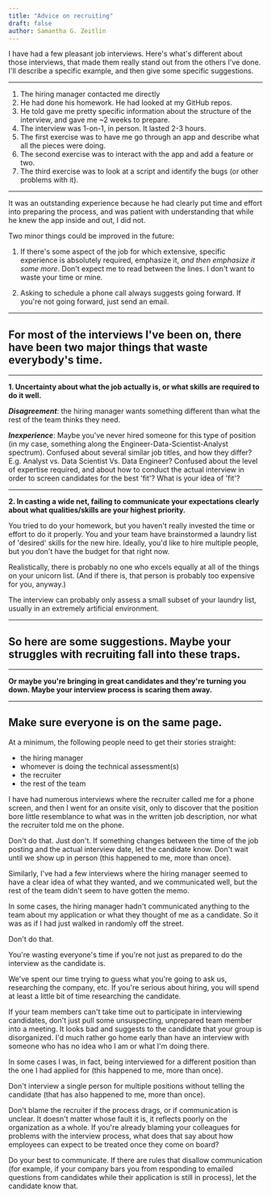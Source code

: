 ```yaml
---
title: "Advice on recruiting"
draft: false
author: Samantha G. Zeitlin
---
```



I have had a few pleasant job interviews. Here's what's different about those interviews, that made them really stand out from the others I've done. I'll describe a specific example, and then give some specific suggestions.  

----------

 1. The hiring manager contacted me directly
 2. He had done his homework. He had looked at my GitHub repos. 
 3. He told gave me pretty specific information about the structure of the interview, and gave me ~2 weeks to prepare. 
 4. The interview was 1-on-1, in person. It lasted 2-3 hours. 
 5. The first exercise was to have me go through an app and describe what all the pieces were doing. 
 6. The second exercise was to interact with the app and add a feature or two. 
 7. The third exercise was to look at a script and identify the bugs (or other problems with it). 

----------


It was an outstanding experience because he had clearly put time and effort into preparing the process, and was patient with understanding that while he knew the app inside and out, I did not. 

Two minor things could be improved in the future:

1) If there's some aspect of the job for which extensive, specific experience is absolutely required, emphasize it, *and then emphasize it some more*. Don't expect me to read between the lines. I don't want to waste your time or mine. 

2) Asking to schedule a phone call always suggests going forward. If you're not going forward, just send an email. 


----------

## For most of the interviews I've been on, there have been two major things that waste everybody's time.
----------------------------------------

 **1. Uncertainty about what the job actually is, or what skills are required to do it well.** 

***Disagreement***: the hiring manager wants something different than what the rest of the team thinks they need. 

***Inexperience***: Maybe you've never hired someone for this type of position (in my case, something along the Engineer-Data-Scientist-Analyst spectrum). Confused about several similar job titles, and how they differ? E.g. Analyst vs. Data Scientist Vs. Data Engineer? Confused about the level of expertise required, and about how to conduct the actual interview in order to screen candidates for the best 'fit'? What is your idea of 'fit'? 


----------


 **2. In casting a wide net, failing to communicate your expectations clearly about what qualities/skills are your highest priority.** 

You tried to do your homework, but you haven't really invested the time or effort to do it properly. You and your team have brainstormed a laundry list of 'desired' skills for the new hire. Ideally, you'd like to hire multiple people, but you don't have the budget for that right now.  

Realistically, there is probably no one who excels equally at all of the things on your unicorn list. (And if there is, that person is probably too expensive for you, anyway.) 

The interview can probably only assess a small subset of your laundry list, usually in an extremely artificial environment. 


----------

## So here are some suggestions. Maybe your struggles with recruiting fall into these traps.

----------------------------------------

**Or maybe you're bringing in great candidates and they're turning you down. Maybe your interview process is scaring them away.**


----------


## Make sure everyone is on the same page.

At a minimum, the following people need to get their stories straight:

 - the hiring manager
 - whomever is doing the technical assessment(s)
 - the recruiter
 - the rest of the team

I have had numerous interviews where the recruiter called me for a phone screen, and then I went for an onsite visit, only to discover that the position bore little resemblance to what was in the written job description, nor what the recruiter told me on the phone. 

Don't do that. Just don't. If something changes between the time of the job posting and the actual interview date, let the candidate know. Don't wait until we show up in person (this happened to me, more than once). 

Similarly, I've had a few interviews where the hiring manager seemed to have a clear idea of what they wanted, and we communicated well, but the rest of the team didn't seem to have gotten the memo. 

In some cases, the hiring manager hadn't communicated anything to the team about my application or what they thought of me as a candidate. So it was as if I had just walked in randomly off the street. 

Don't do that. 

You're wasting everyone's time if you're not just as prepared to do the interview as the candidate is. 

We've spent our time trying to guess what you're going to ask us, researching the company, etc. If you're serious about hiring, you will spend at least a little bit of time researching the candidate. 

If your team members can't take time out to participate in interviewing candidates, don't just pull some unsuspecting, unprepared team member into a meeting. It looks bad and suggests to the candidate that your group is disorganized. I'd much rather go home early than have an interview with someone who has no idea who I am or what I'm doing there. 

In some cases I was, in fact, being interviewed for a different position than the one I had applied for (this happened to me, more than once). 

Don't interview a single person for multiple positions without telling the candidate (that has also happened to me, more than once). 

Don't blame the recruiter if the process drags, or if communication is unclear. It doesn't matter whose fault it is, it reflects poorly on the organization as a whole. If you're already blaming your colleagues for problems with the interview process, what does that say about how employees can expect to be treated once they come on board?

Do your best to communicate. If there are rules that disallow communication (for example, if your company bars you from responding to emailed questions from candidates while their application is still in process), let the candidate know that. 
